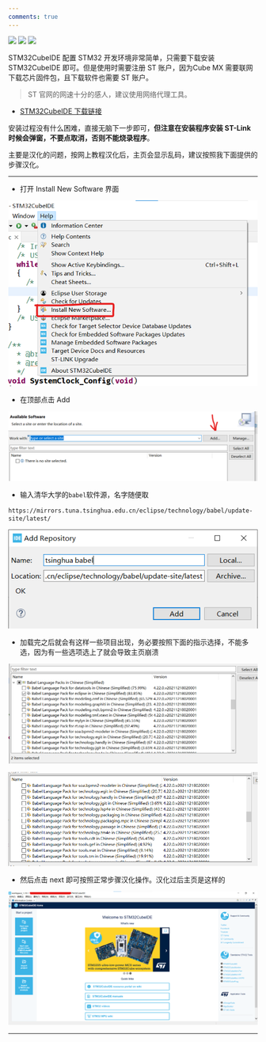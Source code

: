 ```yaml
---
comments: true
---
```


<img src = "https://img.shields.io/badge/version-1.0.0-green">  <img src = "https://img.shields.io/badge/author-Qiao-lightgrey"> <img src = "https://img.shields.io/badge/system-windows-blue">

STM32CubeIDE 配置 STM32 开发环境非常简单，只需要下载安装 STM32CubeIDE 即可。但是使用时需要注册 ST 账户，因为Cube MX 需要联网下载芯片固件包，且下载软件也需要 ST 账户。
>ST 官网的网速十分的感人，建议使用网络代理工具。

- [STM32CubeIDE 下载链接](https://www.st.com.cn/zh/development-tools/stm32cubeide.html)

安装过程没有什么困难，直接无脑下一步即可，__但注意在安装程序安装 ST-Link 时候会弹窗，不要点取消，否则不能烧录程序__。

主要是汉化的问题，按网上教程汉化后，主页会显示乱码，建议按照我下面提供的步骤汉化。

---

- 打开 Install New Software 界面

![打开Install New Software界面.png](%E5%BC%80%E5%8F%91%E6%8C%87%E5%8D%97.assets/%E6%89%93%E5%BC%80Install%20New%20Software%E7%95%8C%E9%9D%A2.png)

- 在顶部点击 Add

![在顶部点击 Add.png](%E5%BC%80%E5%8F%91%E6%8C%87%E5%8D%97.assets/%E5%9C%A8%E9%A1%B6%E9%83%A8%E7%82%B9%E5%87%BB%20Add.png)

- 输入清华大学的`babel`软件源，名字随便取

```
https://mirrors.tuna.tsinghua.edu.cn/eclipse/technology/babel/update-site/latest/
```

![输入清华大学的babel软件源，名字随便取.png](%E5%BC%80%E5%8F%91%E6%8C%87%E5%8D%97.assets/%E8%BE%93%E5%85%A5%E6%B8%85%E5%8D%8E%E5%A4%A7%E5%AD%A6%E7%9A%84babel%E8%BD%AF%E4%BB%B6%E6%BA%90%EF%BC%8C%E5%90%8D%E5%AD%97%E9%9A%8F%E4%BE%BF%E5%8F%96.png)

- 加载完之后就会有这样一些项目出现，务必要按照下面的指示选择，不能多选，因为有一些选项选上了就会导致主页崩溃

![1.png](%E5%BC%80%E5%8F%91%E6%8C%87%E5%8D%97.assets/1.png)

![2.png](%E5%BC%80%E5%8F%91%E6%8C%87%E5%8D%97.assets/2.png)

- 然后点击 next 即可按照正常步骤汉化操作。汉化过后主页是这样的

![3.png](%E5%BC%80%E5%8F%91%E6%8C%87%E5%8D%97.assets/3.png)

---